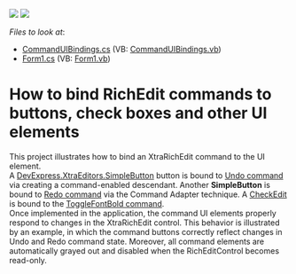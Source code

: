 <!-- default badges list -->
[![](https://img.shields.io/badge/Open_in_DevExpress_Support_Center-FF7200?style=flat-square&logo=DevExpress&logoColor=white)](https://supportcenter.devexpress.com/ticket/details/E1774)
[![](https://img.shields.io/badge/📖_How_to_use_DevExpress_Examples-e9f6fc?style=flat-square)](https://docs.devexpress.com/GeneralInformation/403183)
<!-- default badges end -->
<!-- default file list -->
*Files to look at*:

* [CommandUIBindings.cs](./CS/RichEditCommandExample/CommandUIBindings.cs) (VB: [CommandUIBindings.vb](./VB/RichEditCommandExample/CommandUIBindings.vb))
* [Form1.cs](./CS/RichEditCommandExample/Form1.cs) (VB: [Form1.vb](./VB/RichEditCommandExample/Form1.vb))
<!-- default file list end -->
# How to bind RichEdit commands to buttons, check boxes and other UI elements


<p>This project illustrates how to bind an XtraRichEdit command to the UI element. <br />
A <a href="http://documentation.devexpress.com/#WindowsForms/clsDevExpressXtraEditorsSimpleButtontopic">DevExpress.XtraEditors.SimpleButton</a> button is bound to <a href="http://documentation.devexpress.com/#WindowsForms/clsDevExpressXtraRichEditCommandsUndoCommandtopic">Undo command</a>  via creating a command-enabled descendant. Another <strong>SimpleButton</strong> is bound to <a href="http://documentation.devexpress.com/#WindowsForms/clsDevExpressXtraRichEditCommandsRedoCommandtopic">Redo command</a> via the Command Adapter technique. A <a href="http://documentation.devexpress.com/#WindowsForms/clsDevExpressXtraEditorsCheckEdittopic">CheckEdit</a> is bound to the <a href="http://documentation.devexpress.com/#WindowsForms/clsDevExpressXtraRichEditCommandsToggleFontBoldCommandtopic">ToggleFontBold command</a>. <br />
Once implemented in the application, the command UI elements properly respond to changes in the XtraRichEdit control. This behavior is illustrated by an example, in which the command buttons correctly reflect changes in Undo and Redo command state. Moreover, all command elements are automatically grayed out and disabled when the RichEditControl becomes read-only.</p>

<br/>



